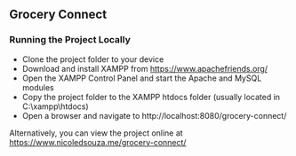 ## Grocery Connect

### Running the Project Locally
* Clone the project folder to your device
* Download and install XAMPP from https://www.apachefriends.org/
* Open the XAMPP Control Panel and start the Apache and MySQL modules
* Copy the project folder to the XAMPP htdocs folder (usually located in C:\xampp\htdocs)
* Open a browser and navigate to http://localhost:8080/grocery-connect/

Alternatively, you can view the project online at https://www.nicoledsouza.me/grocery-connect/
